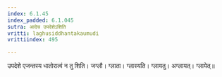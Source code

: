 ```yaml
---
index: 6.1.45
index_padded: 6.1.045
sutra: आदेच उपदेशेऽशिति
vritti: laghusiddhantakaumudi
vrittiindex: 495

---
```

उपदेशे एजन्तस्य धातोरात्वं न तु शिति। जग्लौ। ग्लाता। ग्लास्यति। ग्लायतु। अग्लायत्। ग्लायेत्॥